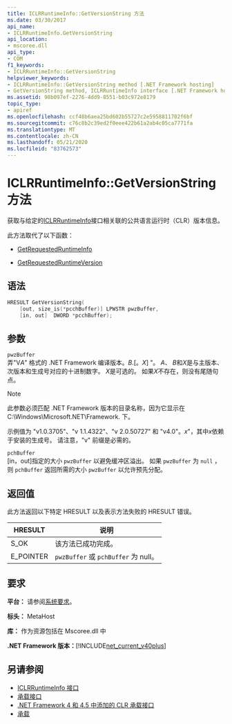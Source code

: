 ```yaml
---
title: ICLRRuntimeInfo::GetVersionString 方法
ms.date: 03/30/2017
api_name:
- ICLRRuntimeInfo.GetVersionString
api_location:
- mscoree.dll
api_type:
- COM
f1_keywords:
- ICLRRuntimeInfo::GetVersionString
helpviewer_keywords:
- ICLRRuntimeInfo::GetVersionString method [.NET Framework hosting]
- GetVersionString method, ICLRRuntimeInfo interface [.NET Framework hosting]
ms.assetid: 98b097ef-2276-4dd9-8551-b03c972e8179
topic_type:
- apiref
ms.openlocfilehash: ccf48b6aea25bd602b55727c2e5958811702f6bf
ms.sourcegitcommit: c76c8b2c39ed2f0eee422b61a2ab4c05ca7771fa
ms.translationtype: MT
ms.contentlocale: zh-CN
ms.lasthandoff: 05/21/2020
ms.locfileid: "83762573"
---
```

# <a name="iclrruntimeinfogetversionstring-method"></a>ICLRRuntimeInfo::GetVersionString 方法
获取与给定的[ICLRRuntimeInfo](iclrruntimeinfo-interface.md)接口相关联的公共语言运行时（CLR）版本信息。  
  
 此方法取代了以下函数：  
  
- [GetRequestedRuntimeInfo](getrequestedruntimeinfo-function.md)  
  
- [GetRequestedRuntimeVersion](getrequestedruntimeversion-function.md)  
  
## <a name="syntax"></a>语法  
  
```cpp  
HRESULT GetVersionString(  
    [out, size_is(*pcchBuffer)] LPWSTR pwzBuffer,  
    [in, out]  DWORD *pcchBuffer);  
```  
  
## <a name="parameters"></a>参数  
 `pwzBuffer`  
 弄"V*A*" 格式的 .NET Framework 编译版本。*B.*[。*X*] "。 *A*、 *B*和*X*是与主版本、次版本和生成号对应的十进制数字。 *X*是可选的。 如果*X*不存在，则没有尾随句点。  
  
> [!NOTE]
> 此参数必须匹配 .NET Framework 版本的目录名称，因为它显示在 C:\Windows\Microsoft.NET\Framework. 下。  
  
 示例值为 "v1.0.3705"、"v 1.1.4322"、"v 2.0.50727" 和 "v4.0"。*x*"，其中*x*依赖于安装的生成号。 请注意，"v" 前缀是必需的。  
  
 `pchBuffer`  
 [in，out]指定的大小 `pwzBuffer` 以避免缓冲区溢出。 如果 `pwzBuffer` 为 `null` ，则 `pchBuffer` 返回所需的大小 `pwzBuffer` 以允许预先分配。  
  
## <a name="return-value"></a>返回值  
 此方法返回以下特定 HRESULT 以及表示方法失败的 HRESULT 错误。  
  
|HRESULT|说明|  
|-------------|-----------------|  
|S_OK|该方法已成功完成。|  
|E_POINTER|`pwzBuffer` 或 `pchBuffer` 为 null。|  
  
## <a name="requirements"></a>要求  
 **平台：** 请参阅[系统要求](../../get-started/system-requirements.md)。  
  
 **标头：** MetaHost  
  
 **库：** 作为资源包括在 Mscoree.dll 中  
  
 **.NET Framework 版本：**[!INCLUDE[net_current_v40plus](../../../../includes/net-current-v40plus-md.md)]  
  
## <a name="see-also"></a>另请参阅

- [ICLRRuntimeInfo 接口](iclrruntimeinfo-interface.md)
- [承载接口](hosting-interfaces.md)
- [.NET Framework 4 和 4.5 中添加的 CLR 承载接口](clr-hosting-interfaces-added-in-the-net-framework-4-and-4-5.md)
- [承载](index.md)
